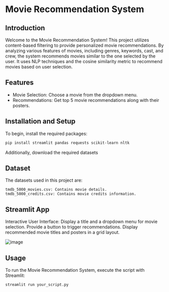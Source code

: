 # Movie Recommendation System

## Introduction
Welcome to the Movie Recommendation System! This project utilizes content-based filtering to provide personalized movie recommendations. By analyzing various features of movies, including genres, keywords, cast, and crew, the system recommends movies similar to the one selected by the user. It uses NLP techniques and the cosine similarity metric to recommend movies based on user selection.

##  Features

   - Movie Selection: Choose a movie from the dropdown menu.
   - Recommendations: Get top 5 movie recommendations along with their posters.

## Installation and Setup
To begin, install the required packages:
```bash
pip install streamlit pandas requests scikit-learn nltk

```
Additionally, download the required datasets

## Dataset

The datasets used in this project are:

    tmdb_5000_movies.csv: Contains movie details.
    tmdb_5000_credits.csv: Contains movie credits information.
## Streamlit App
Interactive User Interface:
        Display a title and a dropdown menu for movie selection.
        Provide a button to trigger recommendations.
        Display recommended movie titles and posters in a grid layout.

![image](https://github.com/user-attachments/assets/5f65801d-98b5-4a3b-8106-8273a0e9abb0)
## Usage

To run the Movie Recommendation System, execute the script with Streamlit:
```bash
streamlit run your_script.py
```
